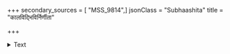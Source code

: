 +++
secondary_sources = [ "MSS_9814",]
jsonClass = "Subhaashita"
title = "कालविद्भिविर्निर्णीता"

+++

<details><summary>Text</summary>

कालविद्भिविर्निर्णीता यस्यातिचिरजीविता।  
स चेज् जीवति संच्छिन्नशिरास्तद् दैवमुत्तमम्॥
</details>
